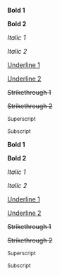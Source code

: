 **Bold 1**

**Bold 2**

*Italic 1*

*Italic 2*

<ins>Underline 1</ins>

<ins>Underline 2</ins>

~~Strikethrough 1~~

~~Strikethrough 2~~

<sup>Superscript</sup>

<sub>Subscript</sub>

<p><b>Bold 1</b></p>

<p><b>Bold 2</b></p>

<p><i>Italic 1</i></p>

<p><i>Italic 2</i></p>

<p><ins>Underline 1</ins></p>

<p><ins>Underline 2</ins></p>

<p><s>Strikethrough 1</s></p>

<p><s>Strikethrough 2</s></p>

<p><sup>Superscript</sup></p>

<p><sub>Subscript</sub></p>